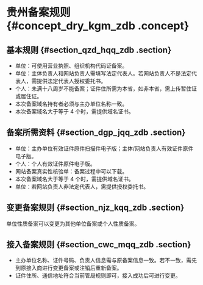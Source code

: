 # 贵州备案规则 {#concept_dry_kgm_zdb .concept}

## 基本规则 {#section_qzd_hqq_zdb .section}

-   单位：可使用营业执照、组织机构代码证备案。
-   单位：主体负责人和网站负责人需填写法定代表人。若网站负责人不是法定代表人，需提供法定代表人授权委托书。
-   个人：未满十八周岁不能备案；证件住所需为本省，如非本省，需上传暂住证或居住证。
-   本次备案域名持有者必须与主办单位名称一致。
-   本次备案域名大于等于 4 个时，需提供域名证书。

## 备案所需资料 {#section_dgp_jqq_zdb .section}

-   单位：主办单位有效证件原件扫描件电子版；主体/网站负责人有效证件原件电子版。
-   个人：个人有效证件原件电子版。
-   网站备案真实性核验单：备案过程中可以下载。
-   本次备案域名大于等于 4 个时，需提供域名证书。
-   单位：若网站负责人非法定代表人，需提供授权委托书。

## 变更备案规则 {#section_njz_kqq_zdb .section}

单位性质备案可以变更为其他单位备案或个人性质备案。

## 接入备案规则 {#section_cwc_mqq_zdb .section}

-   主办单位名称、证件号码、负责人信息需与原备案信息一致。若不一致，需先到原接入商进行变更备案或注销后重新备案。
-   证件住所、通信地址符合当前管局规则即可，接入成功后可进行变更。

